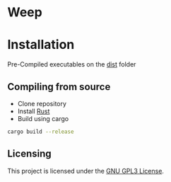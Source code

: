 # Weep

# Installation

Pre-Compiled executables on the [dist](dist) folder

## Compiling from source
- Clone repository
- Install [Rust](https://www.rust-lang.org/)
- Build using cargo

```bash
cargo build --release
```

## Licensing
This project is licensed under the [GNU GPL3 License](LICENSE).
